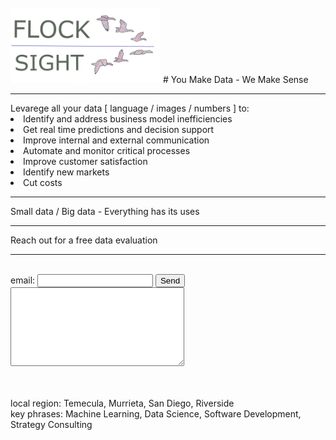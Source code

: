 <br>
<img src="card4_t.png" width="240"> 
# You Make Data - We Make Sense
<hr>
Levarege all your data [ language / images / numbers ] to:
<li> Identify and address business model inefficiencies
<li> Get real time predictions and decision support
<li> Improve internal and external communication
<li> Automate and monitor critical processes
<li> Improve customer satisfaction
<li> Identify new markets
<li> Cut costs
<hr>
Small data / Big data - Everything has its uses
<hr>
<form action="https://formspree.io/xdokjedv" method="POST" >
Reach out for a free data evaluation
  <hr>

<br><label> email: <input type="text" name="_replyto"> </label>
<button type="submit">Send</button>
<br>
<label> <textarea name="message" cols="32" rows="8"></textarea> </label>
<!-- your other form fields go here -->
<br>
</form>
<br>local region: Temecula, Murrieta, San Diego, Riverside
<br>key phrases: Machine Learning, Data Science, Software Development, Strategy Consulting
